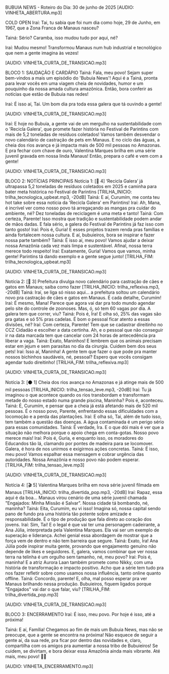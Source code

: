 BUBUIA NEWS - Roteiro do Dia: 30 de junho de 2025
[AUDIO: VINHETA_ABERTURA.mp3]

COLD OPEN
Iraí: Tai, tu sabia que foi num dia como hoje, 29 de Junho, em <emphasis level="strong">1967</emphasis>, que a Zona Franca de Manaus nasceu?

Tainá: Sério?<break time="0.5s"/> Caramba, isso mudou tudo por aqui, né?

Iraí: Mudou mesmo! Transformou Manaus num hub industrial e tecnológico que nem a gente imagina às vezes!

[AUDIO: VINHETA_CURTA_DE_TRANSICAO.mp3]

BLOCO 1: SAUDAÇÃO E CARDÁPIO
Tainá: Fala, meu povo! Sejam super bem-vindos a mais um episódio do <emphasis level="strong">'Bubuia News'!<break time="0.5s"/> Aqui é a Tainá, pronta para levar vocês em uma viagem cheia de novidades, humor e um pouquinho da nossa amada cultura amazônica. Então, bora conferir as notícias que estão de Bubuia nas redes!

Iraí: É isso aí, Tai.<break time="0.5s"/> Um bom dia pra toda essa galera que tá ouvindo a gente!

[AUDIO: VINHETA_CURTA_DE_TRANSICAO.mp3]

Iraí: E hoje no Bubuia, a gente vai de um mergulho na sustentabilidade com o <emphasis level="strong">'Recicla Galera'</emphasis>, que promete fazer história no Festival de Parintins com mais de 5,2 toneladas de resíduos coletados!<break time="0.5s"/> Vamos também desvendar o novo calendário de castração de pets em Manaus.<break time="0.5s"/> E no ciclo das águas,<break time="0.5s"/>  a cheia dos rios avança e já impacta mais de 500 mil pessoas no Amazonas.<break time="0.5s"/> E pra fechar com chave de ouro, <emphasis level="strong">Valentina Marques</emphasis> brilha em uma série juvenil gravada em nossa linda Manaus! Então, prepara o café e vem com a gente!

[AUDIO: VINHETA_CURTA_DE_TRANSICAO.mp3]

BLOCO 2: NOTÍCIAS PRINCIPAIS
Notícia 1: [🚀 4] ‘Recicla Galera’ já ultrapassa 5,2 toneladas de resíduos coletados em 2025 e caminha para bater meta histórica no Festival de Parintins
[TRILHA_INICIO: trilha_tecnologica_upbeat.mp3, -20dB]
Tainá: E aí, Curumím, me conta teu <emphasis level="strong">hot take</emphasis> sobre essa notícia da 'Recicla Galera' em Parintins! <break time="0.5s"/>
Iraí: Ah, Mana, é <emphasis level="strong">incrível</emphasis> ver como nosso povo tá arregaçando as mangas pra cuidar do ambiente, né? <break time="0.5s"/> Dez toneladas de reciclagem é uma meta e tanto!
Tainá: Com certeza, Parente! Isso mostra que tradição e sustentabilidade podem andar de mãos dadas. E fala sério, a galera do Festival de Parintins já faz isso com tanto <emphasis level="strong">gosto</emphasis>!
Iraí: Pois é, Guria! E esses projetos trazem renda pras famílias e ainda fortalecem nossa cultura. <break time="0.5s"/> E aí, bubuieiros, bora se inspirar e fazer nossa parte também?
Tainá: É isso aí, meu povo! <break time="0.5s"/> Vamos ajudar a deixar nossa Amazônia cada vez mais limpa e sustentável. Afinal, nossa terra merece todo <emphasis level="strong">respeito</emphasis>!
Iraí: Exatamente, Guria! <break time="0.5s"/> Vamos que vamos, minha gente! Parintins tá dando exemplo e a gente segue junto!
[TRILHA_FIM: trilha_tecnologica_upbeat.mp3]

[AUDIO: VINHETA_CURTA_DE_TRANSICAO.mp3]

Notícia 2: [🔴 3] Prefeitura divulga novo calendário para castração de cães e gatos em Manaus; saiba como fazer
[TRILHA_INICIO: trilha_reflexiva.mp3, -20dB]
Tainá: Iraí, se <emphasis level="strong">liga</emphasis> só nisso aqui... a prefeitura soltou um calendário novo pra castração de cães e gatos em Manaus. É cada detalhe, Curumím!
Iraí: É mesmo, Mana! Parece que agora vai dar pra todo mundo agendar pelo site do controle de zoonoses. Mas, ó, só tem 60 vagas por dia. <break time="0.5s"/> A galera tem que correr, viu?
Tainá: Pois é, Íra! E olha só, 25% das vagas são pra gatas e só 5% pras cadelas. É bom o pessoal ficar atento a essas divisões, né? <break time="0.5s"/>
Iraí: Com certeza, Parente! Tem que se cadastrar direitinho no CCZ Cidadão e escolher a data certinha. Ah, e o pessoal que não conseguir ir na data marcada tem que cancelar com 24 horas de antecedência pra liberar a vaga.
Tainá: Exato, Maninhos! E lembrem que os animais precisam estar em jejum e sem parasitas no dia da cirurgia. <emphasis level="strong">Cuidem</emphasis> bem dos seus pets!
Iraí: Isso aí, Maninha! A gente tem que fazer o que pode pra manter nossos bichinhos saudáveis, né, pessoal? Espero que vocês consigam agendar tudo direitinho!
[TRILHA_FIM: trilha_reflexiva.mp3]

[AUDIO: VINHETA_CURTA_DE_TRANSICAO.mp3]

Notícia 3: [⚫️ 1] Cheia dos rios avança no Amazonas e já atinge mais de 500 mil pessoas
[TRILHA_INICIO: trilha_tensao_leve.mp3, -20dB]
Iraí: Tu já imaginou o que acontece quando <emphasis level="strong">os rios transbordam</emphasis> e transformam metade do nosso estado numa grande piscina, Maninha? Pois é, aconteceu.
Tainá: É, Curumím, e pensar que a cheia já está afetando mais de 520 mil pessoas. <break time="0.5s"/> É o nosso povo, Parente, enfrentando essas dificuldades com a locomoção e a perda das plantações.
Iraí: E olha só, Tai, além de tudo isso, tem também a questão das doenças. A água contaminada é um perigo sério para essas comunidades.
Tainá: É verdade, Íra. E o que dói mais é ver que a situação não melhora porque o apoio chega em <emphasis level="strong">conta-gotas</emphasis>. Nosso povo merece mais!
Iraí: Pois é, Guria, e enquanto isso, os moradores do Educandos tão lá, <emphasis level="strong">clamando</emphasis> por pontes de madeira para se locomover. Galera, é hora de nos unirmos e exigirmos ações concretas.
Tainá: É isso, meu povo! Vamos espalhar essa mensagem e cobrar <emphasis level="strong">urgência</emphasis> das autoridades. Nossa Amazônia e nosso povo não podem esperar.
[TRILHA_FIM: trilha_tensao_leve.mp3]

[AUDIO: VINHETA_CURTA_DE_TRANSICAO.mp3]

Notícia 4: [🎬 5] Valentina Marques brilha em nova série juvenil filmada em Manaus
[TRILHA_INICIO: trilha_divertida_pop.mp3, -20dB]
Iraí: Rapaz, essa aqui é da boa... Manaus virou cenário de uma série juvenil chamada "Engajados: Minha Missão é Salvar". Nossa cidade tá bombando, né, maninha?
Tainá: <emphasis level="strong">Eita</emphasis>, Curumím, eu vi isso! Imagina só, nossa capital sendo pano de fundo pra uma história tão potente sobre amizade e responsabilidade. É o tipo de produção que fala direto ao coração dos jovens.
Iraí: Sim, Tai! E o legal é que vai ter uma personagem cadeirante, a Ana Júlia, interpretada pela Valentina Marques. Ela vai ser um exemplo de <emphasis level="strong">superação</emphasis> e liderança. Achei genial essa abordagem de mostrar que a força vem de dentro e não tem barreira que segure.
Tainá: <break time="0.5s"/> Exato, Íra! Ana Júlia pode inspirar muita gente, provando que engajamento genuíno não depende de likes e seguidores. E, galera, vamos combinar que ver nossa terra na telinha é um orgulho sem tamanho, né, meu povo?
Iraí: Pois é, maninha! E a atriz Aurora Laan também promete como Nikky, com uma história de transformação e impacto positivo. Acho que a série tem tudo pra nos fazer refletir sobre como usamos nossa influência, tanto online quanto offline.
Tainá: Concordo, parente! E, olha, mal posso esperar pra ver Manaus brilhando nessa produção. Bubuieiros, fiquem ligados porque "Engajados" vai dar o que falar, viu?
[TRILHA_FIM: trilha_divertida_pop.mp3]

[AUDIO: VINHETA_CURTA_DE_TRANSICAO.mp3]

BLOCO 3: ENCERRAMENTO
Iraí: É isso, meu povo. Por hoje é isso, até a próxima!

Tainá: E aí, Família! Chegamos ao fim de mais um Bubuia News, mas não se preocupe, que a gente se encontra na próxima! Não esquece de seguir a gente aí, da sua rede, pra ficar por dentro das novidades e, claro, compartilha com os amigos pra aumentar a nossa tribo de Bubuieiros! Se cuidem, se divirtam, e bora deixar essa Amazônia ainda mais vibrante. Até mais, meu povo! 🌿✨

[AUDIO: VINHETA_ENCERRAMENTO.mp3]
